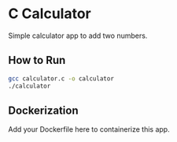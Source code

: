 # C Calculator

Simple calculator app to add two numbers.

## How to Run

```bash
gcc calculator.c -o calculator
./calculator
```

## Dockerization

Add your Dockerfile here to containerize this app.
